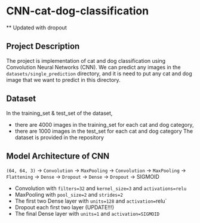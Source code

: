 # CNN-cat-dog-classification

** Updated with dropout

## Project Description
The project is implementation of cat and dog classification using Convolution Neural Networks (CNN). We can predict any images in the `datasets/single_prediction` directory, and it is need to put any cat and dog image that we want to predict in this directory.

## Dataset
In the training_set & test_set of the dataset, 
* there are 4000 images in the training_set for each cat and dog category, 
* there are 1000 images in the test_set for each cat and dog category
The dataset is provided in the repository

## Model Architecture of CNN

`(64, 64, 3)` -> `Convolution` ->  `MaxPooling` -> `Convolution` -> `MaxPooling` ->  `Flattening` -> `Dense` -> `Dropout` -> `Dense` -> `Dropout` -> SIGMOID

* Convolution with `filters=32` and `kernel_size=3` and `activations=relu`
* MaxPooling with `pool_size=2` and `strides=2`
* The first two Dense layer with `units=128` and `activation=`relu`
* Dropout each first two layer (UPDATE!!!)
* The final Dense layer with `units=1` and `activation=SIGMOID`
